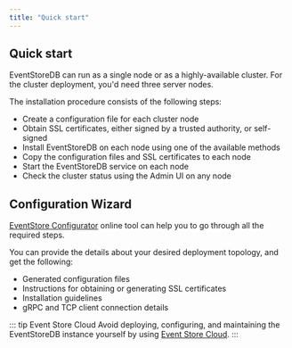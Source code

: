 ```yaml
---
title: "Quick start"
---
```


## Quick start

EventStoreDB can run as a single node or as a highly-available cluster. For the cluster deployment, you'd need three server nodes.

The installation procedure consists of the following steps:
- Create a configuration file for each cluster node
- Obtain SSL certificates, either signed by a trusted authority, or self-signed
- Install EventStoreDB on each node using one of the available methods
- Copy the configuration files and SSL certificates to each node
- Start the EventStoreDB service on each node
- Check the cluster status using the Admin UI on any node

## Configuration Wizard

[EventStore Configurator](https://configurator.eventstore.com) online tool can help you to go through all the required steps.

You can provide the details about your desired deployment topology, and get the following:
- Generated configuration files
- Instructions for obtaining or generating SSL certificates
- Installation guidelines
- gRPC and TCP client connection details

::: tip Event Store Cloud
Avoid deploying, configuring, and maintaining the EventStoreDB instance yourself by using
[Event Store Cloud](https://www.eventstore.com/event-store-cloud).
:::
